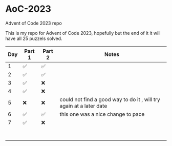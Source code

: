 # AoC-2023

Advent of Code 2023 repo

This is my repo for Advent of Code 2023, hopefully but the end of it it will have all 25 puzzels solved.

| Day | Part 1 | Part 2 | Notes                                                               |
| --- | ------ | ------ | ------------------------------------------------------------------- |
| 1   | ✅     | ✅     |                                                                     |
| 2   | ✅     | ✅     |                                                                     |
| 3   | ✅     | ❌     |                                                                     |
| 4   | ✅     | ❌     |                                                                     |
| 5   | ❌     | ❌     | could not find a good way to do it , will try again at a later date |
| 6   | ✅     | ✅     | this one was a nice change to pace                                  |
| 7   | ✅     | ❌     |                                                                     |
|     |        |        |                                                                     |
|     |        |        |                                                                     |
|     |        |        |                                                                     |
|     |        |        |                                                                     |
|     |        |        |                                                                     |
|     |        |        |                                                                     |
|     |        |        |                                                                     |
